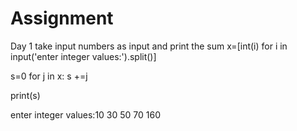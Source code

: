 # Assignment
Day 1
take input numbers as input and print the sum
x=[int(i) for i in input('enter integer values:').split()]


s=0
for j in x:
   s +=j   
   
print(s)

enter integer values:10 30 50 70
160
